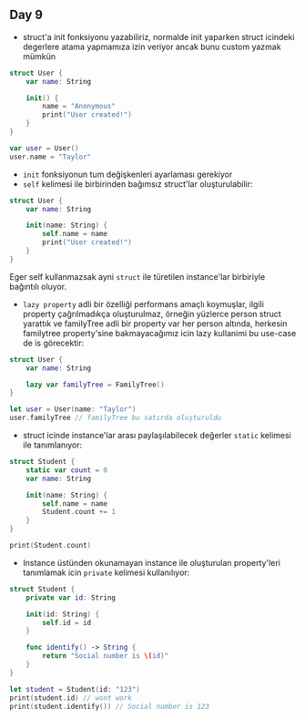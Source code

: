 ## Day 9

- struct'a init fonksiyonu yazabiliriz, normalde init yaparken struct icindeki degerlere atama yapmamıza izin veriyor ancak bunu custom yazmak mümkün

```swift
struct User {
    var name: String

    init() {
        name = "Anonymous"
        print("User created!")
    }
}

var user = User()
user.name = "Taylor"
```

- `init` fonksiyonun tum değişkenleri ayarlaması gerekiyor
- `self` kelimesi ile birbirinden bağımsız struct'lar oluşturulabilir:

```swift
struct User {
    var name: String

    init(name: String) {
        self.name = name
        print("User created!")
    }
}
```

Eger self kullanmazsak ayni `struct` ile türetilen instance'lar birbiriyle bağıntılı oluyor.

- `lazy property` adli bir özelliği performans amaçlı koymuşlar, ilgili property çağrılmadıkça oluşturulmaz, örneğin yüzlerce person struct yarattık ve familyTree adli bir property var her person altında, herkesin familytree property'sine bakmayacağımız icin lazy kullanimi bu use-case de is görecektir:

```swift
struct User {
    var name: String

    lazy var familyTree = FamilyTree()
}

let user = User(name: "Taylor")
user.familyTree // familyTree bu satırda oluşturuldu
```

- struct icinde instance'lar arası paylaşılabilecek değerler `static` kelimesi ile tanımlanıyor:

```swift
struct Student {
    static var count = 0
    var name: String

    init(name: String) {
        self.name = name
        Student.count += 1
    }
}

print(Student.count)
```

- Instance üstünden okunamayan instance ile oluşturulan property'leri tanımlamak icin `private` kelimesi kullanılıyor:

```swift
struct Student {
    private var id: String

    init(id: String) {
        self.id = id
    }

    func identify() -> String {
        return "Social number is \(id)"
    }
}

let student = Student(id: "123")
print(student.id) // wont work
print(student.identify()) // Social number is 123
```